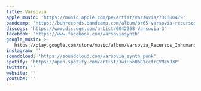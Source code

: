 ```yaml
---
title: Varsovia
apple_music: 'https://music.apple.com/pe/artist/varsovia/731380479'
bandcamp: 'https://buhrecords.bandcamp.com/album/br65-varsovia-recursos-inhumanos'
discogs: 'https://www.discogs.com/artist/6042368-Varsovia-3'
facebook: 'https://www.facebook.com/varsoviasynth'
google_music: >-
   https://play.google.com/store/music/album/Varsovia_Recursos_Inhumanos?id=Bgwh3utldvsi23p7jze7iw6tzze
instagram: ''
soundcloud: 'https://soundcloud.com/varsovia_synth_punk'
spotify: 'https://open.spotify.com/artist/3wiH5oU6GYccfrCVMcYJXP'
twitter: ''
website: ''
youtube: ''
---
```

